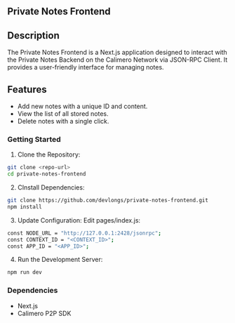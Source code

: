 ## Private Notes Frontend

## Description
The Private Notes Frontend is a Next.js application designed to interact with the Private Notes Backend on the Calimero Network via JSON-RPC Client. It provides a user-friendly interface for managing notes.

## Features
- Add new notes with a unique ID and content.
- View the list of all stored notes.
- Delete notes with a single click.

### Getting Started
1. Clone the Repository:
```bash
git clone <repo-url>
cd private-notes-frontend
```

2. CInstall Dependencies:
```bash
git clone https://github.com/devlongs/private-notes-frontend.git
npm install
```

3. Update Configuration: Edit pages/index.js:
```bash
const NODE_URL = "http://127.0.0.1:2428/jsonrpc";
const CONTEXT_ID = "<CONTEXT_ID>";
const APP_ID = "<APP_ID>";
```

4. Run the Development Server:
```bash
npm run dev
```

### Dependencies
- Next.js
- Calimero P2P SDK
